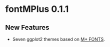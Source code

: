 # fontMPlus 0.1.1

## New Features

* Seven ggplot2 themes based on [M+ FONTS](http://mplus-fonts.osdn.jp/about-en.html).



